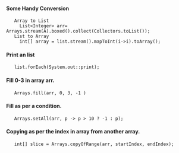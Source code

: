 #### Some Handy Conversion
       Array to List 
         List<Integer> arr= Arrays.stream(A).boxed().collect(Collectors.toList()); 
       List to Array
         int[] array = list.stream().mapToInt(i->i).toArray();
#### Print an list
       list.forEach(System.out::print);
#### Fill 0-3 in array arr.
       Arrays.fill(arr, 0, 3, -1 )
#### Fill as per a condition.
       Arrays.setAll(arr, p -> p > 10 ? -1 : p);
#### Copying as per the index in array from another array.
       int[] slice = Arrays.copyOfRange(arr, startIndex, endIndex); 
